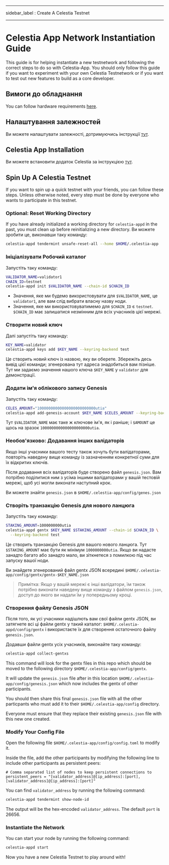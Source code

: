 - - -
sidebar_label : Create A Celestia Testnet
- - -

# Celestia App Network Instantiation Guide

This guide is for helping instantiate a new testnetwork and following the correct steps to do so with Celestia-App. You should only follow this guide if you want to experiment with your own Celestia Testnetwork or if you want to test out new features to build as a core developer.

## Вимоги до обладнання

You can follow hardware requirements [here](../nodes/validator-node.md#hardware-requirements).

## Налаштування залежностей

Ви можете налаштувати залежності, дотримуючись інструкції [тут](./environment.md).

## Celestia App Installation

Ви можете встановити додаток Celestia за інструкцією [тут](./celestia-app.md).

## Spin Up A Celestia Testnet

If you want to spin up a quick testnet with your friends, you can follow these steps. Unless otherwise noted, every step must be done by everyone who wants to participate in this testnet.

### Optional: Reset Working Directory

If you have already initialized a working directory for `celestia-appd` in the past, you must clean up before reinitializing a new directory. Ви можете зробити це, виконавши таку команду:

```sh
celestia-appd tendermint unsafe-reset-all --home $HOME/.celestia-app
```

### Ініціалізувати Робочий каталог

Запустіть таку команду:

```sh
VALIDATOR_NAME=validator1
CHAIN_ID=testnet
celestia-appd init $VALIDATOR_NAME --chain-id $CHAIN_ID
```

* Значення, яке ми будемо використовувати для `$VALIDATOR_NAME`, це `validator1`, але вам слід вибрати власну назву ноди.
* Значення, яке ми використовуватимемо для `$CHAIN_ID` є `testnet`. `$CHAIN_ID` має залишатися незмінним для всіх учасників цієї мережі.

### Створити новий ключ

Далі запустіть таку команду:

```sh
KEY_NAME=validator
celestia-appd keys add $KEY_NAME --keyring-backend test
```

Це створить новий ключ із назвою, яку ви оберете. Збережіть десь вивід цієї команди; згенерована тут адреса знадобиться вам пізніше. Тут ми задаємо значення нашого ключа `$KEY_NAME` у `validator` для демонстрації.

### Додати ім'я облікового запису Genesis

Запустіть таку команду:

```sh
CELES_AMOUNT="10000000000000000000000000utia"
celestia-appd add-genesis-account $KEY_NAME $CELES_AMOUNT --keyring-backend test
```

Тут `$VALIDATOR_NAME` має таке ж ключове ім'я, як і раніше; і `$AMOUNT` це щось на зразок `1000000000000000000000utia`.

### Необов'язково: Додавання інших валідаторів

Якщо інші учасники вашого тесту також хочуть бути валідаторами, повторіть наведену вище команду із зазначенням конкретної суми для їх відкритих ключів.

Після додавання всіх валідаторів буде створено файл `genesis.json`. Вам потрібно поділитися ним з усіма іншими валідаторами у вашій тестовій мережі, щоб усі могли виконати наступний крок.

Ви можете знайти `genesis.json` в `$HOME/.celestia-app/config/genes.json`

### Створіть транзакцію Genesis для нового ланцюга

Запустіть таку команду:

```sh
STAKING_AMOUNT=1000000000utia
celestia-appd gentx $KEY_NAME $STAKING_AMOUNT --chain-id $CHAIN_ID \
  --keyring-backend test
```

Це створить транзакцію Genesis для вашого нового ланцюга. Тут `$STAKING_AMOUNT` має бути як мінімум `1000000000utia`. Якщо ви надасте занадто багато або занадто мало, ви зіткнетеся з помилкою під час запуску вашої ноди.

Ви знайдете згенерований файл gentx JSON всередині `$HOME/.celestia-app/config/gentx/gentx-$KEY_NAME.json`

> Примітка: Якщо у вашій мережі є інші валідатори, їм також потрібно виконати наведену вище команду з файлом `genesis.json`, доступ до якого ви надали їм у попередньому кроці.

### Створення файлу Genesis JSON

Після того, як усі учасники надішлють вам свої файли gentx JSON, ви затягнете всі ці файли gentx у такий каталог: `$HOME/.celestia-appd/config/gentx` і використаєте їх для створення остаточного файлу `genesis.json`.

Додавши файли gentx усіх учасників, виконайте таку команду:

```sh
celestia-appd collect-gentxs
```

This command will look for the gentx files in this repo which should be moved to the following directory `$HOME/.celestia-app/config/gentx`.

It will update the `genesis.json` file after in this location `$HOME/.celestia-app/config/genesis.json` which now includes the gentx of other participants.

You should then share this final `genesis.json` file with all the other particpants who must add it to their `$HOME/.celestia-app/config` directory.

Everyone must ensure that they replace their existing `genesis.json` file with this new one created.

### Modify Your Config File

Open the following file `$HOME/.celestia-app/config/config.toml` to modify it.

Inside the file, add the other participants by modifying the following line to include other participants as persistent peers:

```text
# Comma separated list of nodes to keep persistent connections to
persistent_peers = "[validator_address]@[ip_address]:[port],[validator_address]@[ip_address]:[port]"
```

You can find `validator_address` by running the following command:

```sh
celestia-appd tendermint show-node-id
```

The output will be the hex-encoded `validator_address`. The default `port` is 26656.

### Instantiate the Network

You can start your node by running the following command:

```sh
celestia-appd start
```

Now you have a new Celestia Testnet to play around with!
